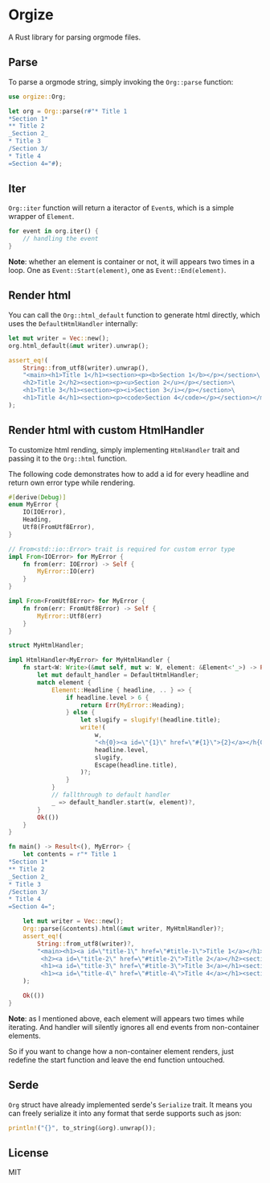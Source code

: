 # Orgize

A Rust library for parsing orgmode files.

## Parse

To parse a orgmode string, simply invoking the `Org::parse` function:

```rust
use orgize::Org;

let org = Org::parse(r#"* Title 1
*Section 1*
** Title 2
_Section 2_
* Title 3
/Section 3/
* Title 4
=Section 4="#);
```

## Iter

`Org::iter` function will return a iteractor of `Event`s, which is
a simple wrapper of `Element`.

```rust
for event in org.iter() {
    // handling the event
}
```

**Note**: whether an element is container or not, it will appears two times in a loop.
One as `Event::Start(element)`, one as `Event::End(element)`.

## Render html

You can call the `Org::html_default` function to generate html directly, which
uses the `DefaultHtmlHandler` internally:

```rust
let mut writer = Vec::new();
org.html_default(&mut writer).unwrap();

assert_eq!(
    String::from_utf8(writer).unwrap(),
    "<main><h1>Title 1</h1><section><p><b>Section 1</b></p></section>\
    <h2>Title 2</h2><section><p><u>Section 2</u></p></section>\
    <h1>Title 3</h1><section><p><i>Section 3</i></p></section>\
    <h1>Title 4</h1><section><p><code>Section 4</code></p></section></main>"
);
```

## Render html with custom HtmlHandler

To customize html rending, simply implementing `HtmlHandler` trait and passing
it to the `Org::html` function.

The following code demonstrates how to add a id for every headline and return
own error type while rendering.

```rust
#[derive(Debug)]
enum MyError {
    IO(IOError),
    Heading,
    Utf8(FromUtf8Error),
}

// From<std::io::Error> trait is required for custom error type
impl From<IOError> for MyError {
    fn from(err: IOError) -> Self {
        MyError::IO(err)
    }
}

impl From<FromUtf8Error> for MyError {
    fn from(err: FromUtf8Error) -> Self {
        MyError::Utf8(err)
    }
}

struct MyHtmlHandler;

impl HtmlHandler<MyError> for MyHtmlHandler {
    fn start<W: Write>(&mut self, mut w: W, element: &Element<'_>) -> Result<(), MyError> {
        let mut default_handler = DefaultHtmlHandler;
        match element {
            Element::Headline { headline, .. } => {
                if headline.level > 6 {
                    return Err(MyError::Heading);
                } else {
                    let slugify = slugify!(headline.title);
                    write!(
                        w,
                        "<h{0}><a id=\"{1}\" href=\"#{1}\">{2}</a></h{0}>",
                        headline.level,
                        slugify,
                        Escape(headline.title),
                    )?;
                }
            }
            // fallthrough to default handler
            _ => default_handler.start(w, element)?,
        }
        Ok(())
    }
}

fn main() -> Result<(), MyError> {
    let contents = r"* Title 1
*Section 1*
** Title 2
_Section 2_
* Title 3
/Section 3/
* Title 4
=Section 4=";

    let mut writer = Vec::new();
    Org::parse(&contents).html(&mut writer, MyHtmlHandler)?;
    assert_eq!(
        String::from_utf8(writer)?,
        "<main><h1><a id=\"title-1\" href=\"#title-1\">Title 1</a></h1><section><p><b>Section 1</b></p></section>\
         <h2><a id=\"title-2\" href=\"#title-2\">Title 2</a></h2><section><p><u>Section 2</u></p></section>\
         <h1><a id=\"title-3\" href=\"#title-3\">Title 3</a></h1><section><p><i>Section 3</i></p></section>\
         <h1><a id=\"title-4\" href=\"#title-4\">Title 4</a></h1><section><p><code>Section 4</code></p></section></main>"
    );

    Ok(())
}
```

**Note**: as I mentioned above, each element will appears two times while iterating.
And handler will silently ignores all end events from non-container elements.

So if you want to change how a non-container element renders, just redefine the start
function and leave the end function untouched.

## Serde

`Org` struct have already implemented serde's `Serialize` trait. It means you can
freely serialize it into any format that serde supports such as json:

```rust
println!("{}", to_string(&org).unwrap());
```

## License

MIT
